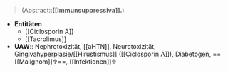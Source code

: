 ---
---
> (Abstract::**[[Immunsuppressiva]].**)
- **Entitäten**
	- [[Ciclosporin A]]
	- [[Tacrolimus]]
- **UAW**:: Nephrotoxizität, [[aHTN]], Neurotoxizität, Gingivahyperplasie/[[Hirustismus]] ([[Ciclosporin A]]), Diabetogen, ==[[Malignom]]↑==, [[Infektionen]]↑